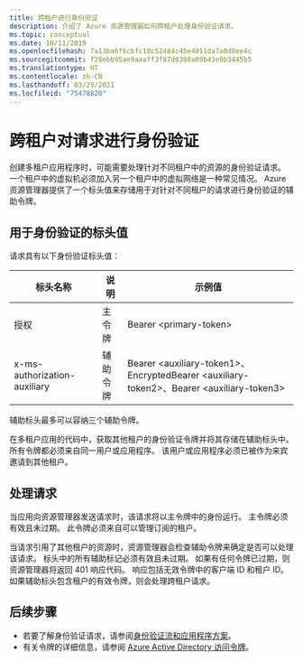 ```yaml
---
title: 跨租户进行身份验证
description: 介绍了 Azure 资源管理器如何跨租户处理身份验证请求。
ms.topic: conceptual
ms.date: 10/11/2019
ms.openlocfilehash: 7a13ba6f6cbfc10c52484c45e4011da7a0d8ee4c
ms.sourcegitcommit: f28ebb95ae9aaaff3f87d8388a09b41e0b3445b5
ms.translationtype: HT
ms.contentlocale: zh-CN
ms.lasthandoff: 03/29/2021
ms.locfileid: "75478820"
---
```

# <a name="authenticate-requests-across-tenants"></a>跨租户对请求进行身份验证

创建多租户应用程序时，可能需要处理针对不同租户中的资源的身份验证请求。 一个租户中的虚拟机必须加入另一个租户中的虚拟网络是一种常见情况。 Azure 资源管理器提供了一个标头值来存储用于对针对不同租户的请求进行身份验证的辅助令牌。

## <a name="header-values-for-authentication"></a>用于身份验证的标头值

请求具有以下身份验证标头值：

| 标头名称 | 说明 | 示例值 |
| ----------- | ----------- | ------------ |
| 授权 | 主令牌 | Bearer &lt;primary-token&gt; |
| x-ms-authorization-auxiliary | 辅助令牌 | Bearer &lt;auxiliary-token1&gt;、EncryptedBearer &lt;auxiliary-token2&gt;、Bearer &lt;auxiliary-token3&gt; |

辅助标头最多可以容纳三个辅助令牌。 

在多租户应用的代码中，获取其他租户的身份验证令牌并将其存储在辅助标头中。 所有令牌都必须来自同一用户或应用程序。 该用户或应用程序必须已被作为来宾邀请到其他租户。

## <a name="processing-the-request"></a>处理请求

当应用向资源管理器发送请求时，该请求将以主令牌中的身份运行。 主令牌必须有效且未过期。 此令牌必须来自可以管理订阅的租户。

当请求引用了其他租户的资源时，资源管理器会检查辅助令牌来确定是否可以处理该请求。 标头中的所有辅助标记必须有效且未过期。 如果有任何令牌已过期，则资源管理器将返回 401 响应代码。 响应包括无效令牌中的客户端 ID 和租户 ID。 如果辅助标头包含租户的有效令牌，则会处理跨租户请求。

## <a name="next-steps"></a>后续步骤

* 若要了解身份验证请求，请参阅[身份验证流和应用程序方案](../../active-directory/develop/authentication-flows-app-scenarios.md)。
* 有关令牌的详细信息，请参阅 [Azure Active Directory 访问令牌](../../active-directory/develop/access-tokens.md)。
